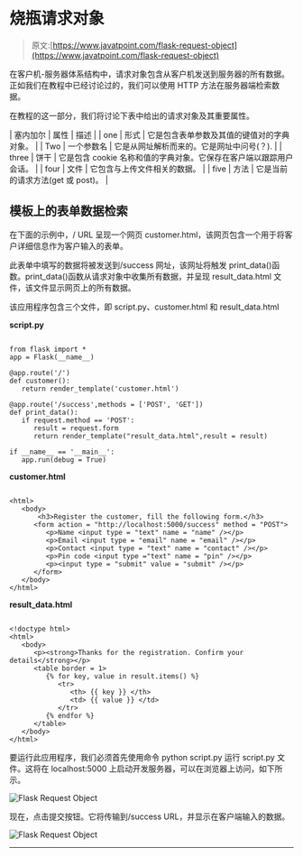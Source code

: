 # 烧瓶请求对象

> 原文:[https://www.javatpoint.com/flask-request-object](https://www.javatpoint.com/flask-request-object)

在客户机-服务器体系结构中，请求对象包含从客户机发送到服务器的所有数据。正如我们在教程中已经讨论过的，我们可以使用 HTTP 方法在服务器端检索数据。

在教程的这一部分，我们将讨论下表中给出的请求对象及其重要属性。

| 塞内加尔 | 属性 | 描述 |
| one | 形式 | 它是包含表单参数及其值的键值对的字典对象。 |
| Two | 一个参数名 | 它是从网址解析而来的。它是网址中问号(？). |
| three | 饼干 | 它是包含 cookie 名称和值的字典对象。它保存在客户端以跟踪用户会话。 |
| four | 文件 | 它包含与上传文件相关的数据。 |
| five | 方法 | 它是当前的请求方法(get 或 post)。 |

## 模板上的表单数据检索

在下面的示例中，/ URL 呈现一个网页 customer.html，该网页包含一个用于将客户详细信息作为客户输入的表单。

此表单中填写的数据将被发送到/success 网址，该网址将触发 print_data()函数。print_data()函数从请求对象中收集所有数据，并呈现 result_data.html 文件，该文件显示网页上的所有数据。

该应用程序包含三个文件，即 script.py、customer.html 和 result_data.html

**script.py**

```

from flask import *
app = Flask(__name__)

@app.route('/')
def customer():
   return render_template('customer.html')

@app.route('/success',methods = ['POST', 'GET'])
def print_data():
   if request.method == 'POST':
      result = request.form
      return render_template("result_data.html",result = result)

if __name__ == '__main__':
   app.run(debug = True)

```

**customer.html**

```

<html>
   <body>
       <h3>Register the customer, fill the following form.</h3>
      <form action = "http://localhost:5000/success" method = "POST">
         <p>Name <input type = "text" name = "name" /></p>
         <p>Email <input type = "email" name = "email" /></p>
         <p>Contact <input type = "text" name = "contact" /></p>
         <p>Pin code <input type ="text" name = "pin" /></p>
         <p><input type = "submit" value = "submit" /></p>
      </form>
   </body>
</html>

```

**result_data.html**

```

<!doctype html>
<html>
   <body>
      <p><strong>Thanks for the registration. Confirm your details</strong></p>
      <table border = 1>
         {% for key, value in result.items() %}
            <tr>
               <th> {{ key }} </th>
               <td> {{ value }} </td>
            </tr>
         {% endfor %}
      </table>
   </body>
</html>

```

要运行此应用程序，我们必须首先使用命令 python script.py 运行 script.py 文件。这将在 localhost:5000 上启动开发服务器，可以在浏览器上访问，如下所示。

![Flask Request Object](../Images/817808994b46ef14c77127b91299dbf1.png)

现在，点击提交按钮。它将传输到/success URL，并显示在客户端输入的数据。

![Flask Request Object](../Images/eecb322d518d2265386a9f8b409b7d7a.png)

* * *